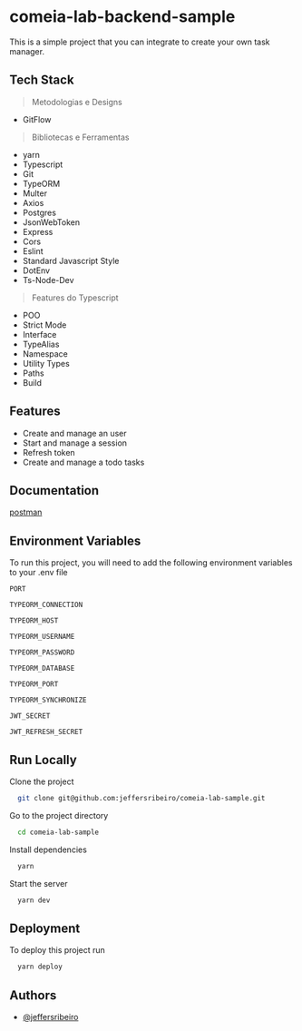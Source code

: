 # comeia-lab-backend-sample

This is a simple project that you can integrate to create your own task manager.

## Tech Stack

> Metodologias e Designs

- GitFlow

> Bibliotecas e Ferramentas

- yarn
- Typescript
- Git
- TypeORM
- Multer
- Axios
- Postgres
- JsonWebToken
- Express
- Cors
- Eslint
- Standard Javascript Style
- DotEnv
- Ts-Node-Dev

> Features do Typescript

- POO
- Strict Mode
- Interface
- TypeAlias
- Namespace
- Utility Types
- Paths
- Build

## Features

- Create and manage an user
- Start and manage a session
- Refresh token
- Create and manage a todo tasks

## Documentation

[postman](https://documenter.getpostman.com/view/8297406/2s8ZDSaPsD)

## Environment Variables

To run this project, you will need to add the following environment variables to your .env file

`PORT`

`TYPEORM_CONNECTION`

`TYPEORM_HOST`

`TYPEORM_USERNAME`

`TYPEORM_PASSWORD`

`TYPEORM_DATABASE`

`TYPEORM_PORT`

`TYPEORM_SYNCHRONIZE`

`JWT_SECRET`

`JWT_REFRESH_SECRET`

## Run Locally

Clone the project

```bash
  git clone git@github.com:jeffersribeiro/comeia-lab-sample.git
```

Go to the project directory

```bash
  cd comeia-lab-sample
```

Install dependencies

```bash
  yarn
```

Start the server

```bash
  yarn dev
```

## Deployment

To deploy this project run

```bash
  yarn deploy
```

## Authors

- [@jeffersribeiro](https://github.com/jeffersribeiro)
